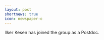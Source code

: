 ```yaml
---
layout: post
shortnews: true
icon: newspaper-o
---
```


Ilker Kesen has joined the group as a Postdoc.
